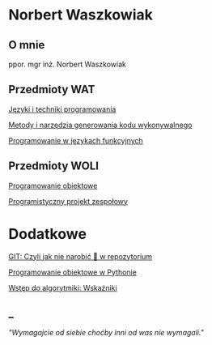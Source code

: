 # Norbert Waszkowiak

## O mnie
ppor. mgr inż. Norbert Waszkowiak

## Przedmioty WAT
[Języki i techniki programowania](https://kajkitsu.github.io/jtp/)

[Metody i narzędzia generowania kodu wykonywalnego](https://kajkitsu.github.io/mng/)

[Programowanie w językach funkcyjnych](https://kajkitsu.github.io/pjf/)

## Przedmioty WOLI
[Programowanie obiektowe](https://kajkitsu.github.io/po/)

[Programistyczny projekt zespołowy](https://kajkitsu.github.io/ppz/)

# Dodatkowe
[GIT: Czyli jak nie narobić 💩 w repozytorium](https://kajkitsu.github.io/git/)

[Programowanie obiektowe w Pythonie](https://kajkitsu.github.io/po_python_speed/)

[Wstęp do algorytmiki: Wskaźniki](https://kajkitsu.github.io/wda_wskazniki)

## _
*"Wymagajcie od siebie choćby inni od was nie wymagali."*

